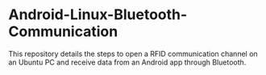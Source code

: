 # Android-Linux-Bluetooth-Communication
This repository details the steps to open a RFID communication channel on an Ubuntu PC and receive data from an Android app through Bluetooth.
